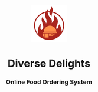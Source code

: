 <div align="center">
  <img src="webapp/images/logo.png" alt="Logo" width="100" height="100">
  <h1 align="center">Diverse Delights</h1>
  <h3 align="center">Online Food Ordering System</h3>
</div>
